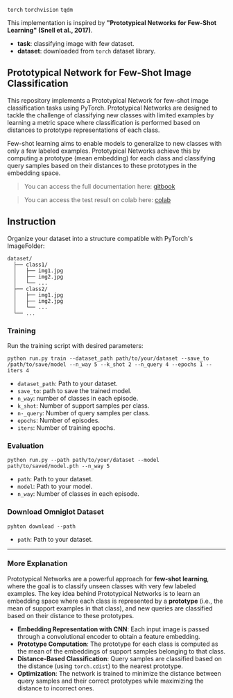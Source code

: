 `torch` `torchvision` `tqdm`

This implementation is inspired by **"Prototypical Networks for Few-Shot Learning" (Snell et al., 2017)**.
* **task**: classifying image with few dataset.
* **dataset**: downloaded from `torch` dataset library.

## Prototypical Network for Few-Shot Image Classification
This repository implements a Prototypical Network for few-shot image classification tasks using PyTorch. Prototypical Networks are designed to tackle the challenge of classifying new classes with limited examples by learning a metric space where classification is performed based on distances to prototype representations of each class.

Few-shot learning aims to enable models to generalize to new classes with only a few labeled examples. Prototypical Networks achieve this by computing a prototype (mean embedding) for each class and classifying query samples based on their distances to these prototypes in the embedding space.

> You can access the full documentation here: [gitbook](https://lif31up.gitbook.io/lif31up/meta-learning/prototypical-networks-for-few-shot-learning)

> You can access the test result on colab here: [colab](https://colab.research.google.com/drive/1gsVtGvISCpXQZsKvFjLVocn89ovazusE?usp=sharing)

## Instruction
Organize your dataset into a structure compatible with PyTorch's ImageFolder:
```
dataset/
  ├── class1/
  │   ├── img1.jpg
  │   ├── img2.jpg
  │   └── ...
  ├── class2/
  │   ├── img1.jpg
  │   ├── img2.jpg
  │   └── ...
  └── ...
 ```

### Training
Run the training script with desired parameters:
```
python run.py train --dataset_path path/to/your/dataset --save_to /path/to/save/model --n_way 5 --k_shot 2 --n_query 4 --epochs 1 --iters 4
```
* `dataset_path`: Path to your dataset.
* `save_to`: path to save the trained model.
* `n_way`: number of classes in each episode.
* `k_shot`: Number of support samples per class.
* `n-_query`: Number of query samples per class.
* `epochs`: Number of episodes.
* `iters`: Number of training epochs.

### Evaluation
```
python run.py --path path/to/your/dataset --model path/to/saved/model.pth --n_way 5
```
* `path`: Path to your dataset.
* `model`: Path to your model.
* `n_way`: Number of classes in each episode.

### Download Omniglot Dataset
```
pyhton download --path
```
* `path`: Path to your dataset.

---
### More Explanation
Prototypical Networks are a powerful approach for **few-shot learning**, where the goal is to classify unseen classes with very few labeled examples. The key idea behind Prototypical Networks is to learn an embedding space where each class is represented by a **prototype** (i.e., the mean of support examples in that class), and new queries are classified based on their distance to these prototypes.

* **Embedding Representation with CNN**: Each input image is passed through a convolutional encoder to obtain a feature embedding.
* **Prototype Computation**: The prototype for each class is computed as the mean of the embeddings of support samples belonging to that class.
* **Distance-Based Classification**: Query samples are classified based on the distance (using `torch.cdist`) to the nearest prototype.
* **Optimization**: The network is trained to minimize the distance between query samples and their correct prototypes while maximizing the distance to incorrect ones.
